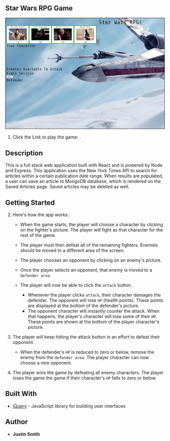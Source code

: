 ## Star Wars RPG Game

![Star Wars](images/2-StarWars.jpg)

1. Click the Link to play the game: .

## Description

This is a full stack web application built with React and is powered by Node and Express. This application uses the New York Times API to search for articles within a certain publication date range. When results are populated, a user can save an article to MongoDB database, which is rendered on the Saved Articles page. Saved articles may be deleted as well.

## Getting Started

2. Here's how the app works:

   - When the game starts, the player will choose a character by clicking on the fighter's picture. The player will fight as that character for the rest of the game.

   - The player must then defeat all of the remaining fighters. Enemies should be moved to a different area of the screen.

   - The player chooses an opponent by clicking on an enemy's picture.

   - Once the player selects an opponent, that enemy is moved to a `defender area`.

   - The player will now be able to click the `attack` button.
     - Whenever the player clicks `attack`, their character damages the defender. The opponent will lose `HP` (health points). These points are displayed at the bottom of the defender's picture.
     - The opponent character will instantly counter the attack. When that happens, the player's character will lose some of their `HP`. These points are shown at the bottom of the player character's picture.

3. The player will keep hitting the attack button in an effort to defeat their opponent.

   - When the defender's `HP` is reduced to zero or below, remove the enemy from the `defender area`. The player character can now choose a new opponent.

4. The player wins the game by defeating all enemy characters. The player loses the game the game if their character's `HP` falls to zero or below.

## Built With

- [jQuery](https://jquery.com/) - JavaScript library for building user interfaces

## Author

- **Justin Smith**
